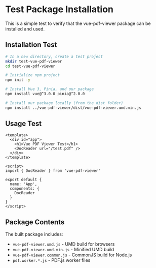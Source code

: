 # Test Package Installation

This is a simple test to verify that the vue-pdf-viewer package can be installed and used.

## Installation Test

```bash
# In a new directory, create a test project
mkdir test-vue-pdf-viewer
cd test-vue-pdf-viewer

# Initialize npm project
npm init -y

# Install Vue 3, Pinia, and our package
npm install vue@^3.0.0 pinia@^2.0.0

# Install our package locally (from the dist folder)
npm install ../vue-pdf-viewer/dist/vue-pdf-viewer.umd.min.js
```

## Usage Test

```vue
<template>
  <div id="app">
    <h1>Vue PDF Viewer Test</h1>
    <DocReader url="/test.pdf" />
  </div>
</template>

<script>
import { DocReader } from 'vue-pdf-viewer'

export default {
  name: 'App',
  components: {
    DocReader
  }
}
</script>
```

## Package Contents

The built package includes:
- `vue-pdf-viewer.umd.js` - UMD build for browsers
- `vue-pdf-viewer.umd.min.js` - Minified UMD build
- `vue-pdf-viewer.common.js` - CommonJS build for Node.js
- `pdf.worker.*.js` - PDF.js worker files
